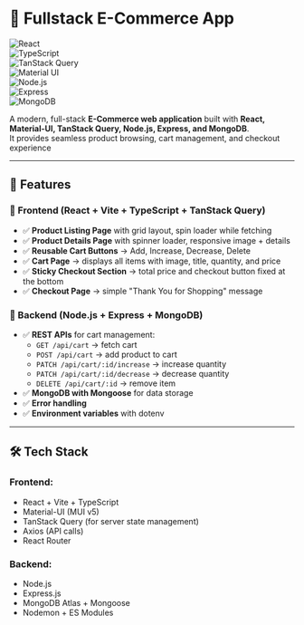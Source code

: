 # 🛒 Fullstack E-Commerce App

![React](https://img.shields.io/badge/React-18-61DAFB?logo=react&logoColor=white)  
![TypeScript](https://img.shields.io/badge/TypeScript-5-3178C6?logo=typescript&logoColor=white)  
![TanStack Query](https://img.shields.io/badge/TanStack_Query-5-FF4154?logo=reactquery&logoColor=white)  
![Material UI](https://img.shields.io/badge/MUI-5-007FFF?logo=mui&logoColor=white)  
![Node.js](https://img.shields.io/badge/Node.js-20-339933?logo=node.js&logoColor=white)  
![Express](https://img.shields.io/badge/Express-4-000000?logo=express&logoColor=white)  
![MongoDB](https://img.shields.io/badge/MongoDB-7-47A248?logo=mongodb&logoColor=white)

A modern, full-stack **E-Commerce web application** built with **React, Material-UI, TanStack Query, Node.js, Express, and MongoDB**.  
It provides seamless product browsing, cart management, and checkout experience

---

## 🚀 Features

### 🔹 Frontend (React + Vite + TypeScript + TanStack Query)

- ✅ **Product Listing Page** with grid layout, spin loader while fetching
- ✅ **Product Details Page** with spinner loader, responsive image + details
- ✅ **Reusable Cart Buttons** → Add, Increase, Decrease, Delete
- ✅ **Cart Page** → displays all items with image, title, quantity, and price
- ✅ **Sticky Checkout Section** → total price and checkout button fixed at the bottom
- ✅ **Checkout Page** → simple "Thank You for Shopping" message

### 🔹 Backend (Node.js + Express + MongoDB)

- ✅ **REST APIs** for cart management:
  - `GET /api/cart` → fetch cart
  - `POST /api/cart` → add product to cart
  - `PATCH /api/cart/:id/increase` → increase quantity
  - `PATCH /api/cart/:id/decrease` → decrease quantity
  - `DELETE /api/cart/:id` → remove item
- ✅ **MongoDB with Mongoose** for data storage
- ✅ **Error handling**
- ✅ **Environment variables** with dotenv

---

## 🛠️ Tech Stack

### **Frontend:**

- React + Vite + TypeScript
- Material-UI (MUI v5)
- TanStack Query (for server state management)
- Axios (API calls)
- React Router

### **Backend:**

- Node.js
- Express.js
- MongoDB Atlas + Mongoose
- Nodemon + ES Modules
